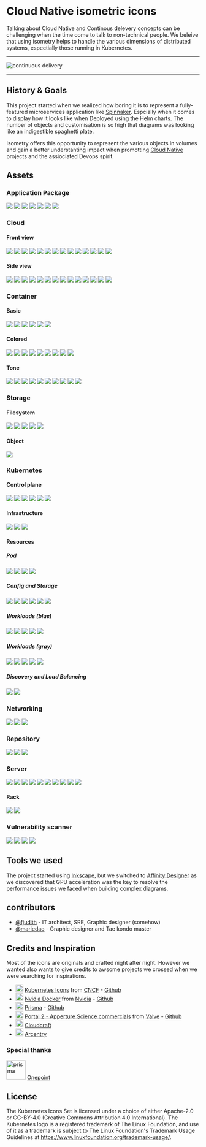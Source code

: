 # Cloud Native isometric icons

Talking about Cloud Native and Continous delevery concepts can be challenging when the time come to talk to non-technical people.
We beleive that using isometry helps to handle the various dimensions of distributed systems, espectially those running in Kubernetes.

---

![continuous delivery](./docs/media/continuous_delivery_v3.0.0.png)

---

## History & Goals

This project started when we realized how boring it is to represent a fully-featured microservices application like [Spinnaker](https://www.spinnaker.io). Espcially when it comes to display how it looks like when Deployed using the Helm charts.
The number of objects and customisation is so high that diagrams was looking like an indigestible spaghetti plate.

Isometry offers this opportunity to represent the various objects in volumes and gain a better understanting impact when promotting [Cloud Native](https://cncf.io) projects and the assiociated Devops spirit.

## Assets

### Application Package

![](./png/application-package/librairies-128.png)
![](./png/application-package/single_process-128.png)
![](./png/application-package/software_package_black-128.png)
![](./png/application-package/software_package_cyan-128.png)
![](./png/application-package/software_package_magenta-128.png)
![](./png/application-package/software_package_metal-128.png)
![](./png/application-package/software_package_yellow-128.png)

### Cloud

#### Front view

![](./png/cloud/alibaba_front-128.png)
![](./png/cloud/aws_front-128.png)
![](./png/cloud/azure_front-128.png)
![](./png/cloud/cloud_black_front-128.png)
![](./png/cloud/cloud_cyan_front-128.png)
![](./png/cloud/cloud_magenta_front-128.png)
![](./png/cloud/cloud_white_front-128.png)
![](./png/cloud/cloud_yellow_front-128.png)
![](./png/cloud/digitalocean_front-128.png)
![](./png/cloud/gcp_front-128.png)
![](./png/cloud/hetzner_front-128.png)
![](./png/cloud/kubernetes_front-128.png)
![](./png/cloud/oracle_front-128.png)
![](./png/cloud/scaleway_front-128.png)

#### Side view

![](./png/cloud/alibaba_side-128.png)
![](./png/cloud/aws_side-128.png)
![](./png/cloud/azure_side-128.png)
![](./png/cloud/cloud_black_side-128.png)
![](./png/cloud/cloud_cyan_side-128.png)
![](./png/cloud/cloud_magenta_side-128.png)
![](./png/cloud/cloud_white_side-128.png)
![](./png/cloud/cloud_yellow_side-128.png)
![](./png/cloud/digitalocean_side-128.png)
![](./png/cloud/gcp_side-128.png)
![](./png/cloud/hetzner_side-128.png)
![](./png/cloud/kubernetes_side-128.png)
![](./png/cloud/oracle_side-128.png)
![](./png/cloud/scaleway_side-128.png)


### Container

#### Basic

![](./png/container/container_tone_metal-128.png)
![](./png/container/container_logging-128.png)
![](./png/container/container_monitoring-128.png)
![](./png/container/container_tone_metal_open-128.png)
![](./png/container/container_tone_metal_open_insert-128.png)
![](./png/container/container-deconstructed-128.png)

#### Colored

![](./png/container/container_black-128.png)
![](./png/container/container_blue-128.png)
![](./png/container/container_cyan-128.png)
![](./png/container/container_magenta-128.png)
![](./png/container/container_orange-128.png)
![](./png/container/container_purple-128.png)
![](./png/container/container_red-128.png)
![](./png/container/container_white-128.png)
![](./png/container/container_yellow-128.png)

#### Tone

![](./png/container/container_tone_azure-128.png)
![](./png/container/container_tone_banana-128.png)
![](./png/container/container_tone_carrot-128.png)
![](./png/container/container_tone_emeraude-128.png)
![](./png/container/container_tone_grape-128.png)
![](./png/container/container_tone_lagoon-128.png)
![](./png/container/container_tone_petrol-128.png)
![](./png/container/container_tone_poussin-128.png)
![](./png/container/container_tone_raspberry-128.png)
![](./png/container/container_tone_sapphire-128.png)

### Storage

#### Filesystem

![](./png/storage/filesystem/code-128.png)
![](./png/storage/filesystem/documents-128.png)
![](./png/storage/filesystem/folder-128.png)
![](./png/storage/filesystem/index-128.png)
![](./png/storage/filesystem/intelligence-128.png)

#### Object

![](./png/storage/object/object-store-128.png)


### Kubernetes

#### Control plane

![](./png/kubernetes/control-plane/apiserver-128.png)
![](./png/kubernetes/control-plane/cloud-controller-manager-128.png)
![](./png/kubernetes/control-plane/controller-manager-128.png)
![](./png/kubernetes/control-plane/kube-proxy-128.png)
![](./png/kubernetes/control-plane/kubelet-128.png)
![](./png/kubernetes/control-plane/scheduler-128.png)

#### Infrastructure

![](./png/kubernetes/infrastructure/etcd-128.png)
![](./png/kubernetes/infrastructure/master-128.png)
![](./png/kubernetes/infrastructure/node-128.png)

#### Resources

##### Pod

![](./png/kubernetes/resources/pod-128.png)
![](./png/kubernetes/resources/pod_sidecar-1-128.png)
![](./png/kubernetes/resources/pod_sidecar-2-128.png)
![](./png/kubernetes/resources/pod_sidecar-3-128.png)

##### Config and Storage

![](./png/kubernetes/resources/configmap-128.png)
![](./png/kubernetes/resources/pv-128.png)
![](./png/kubernetes/resources/pvc-128.png)
![](./png/kubernetes/resources/secret-128.png)
![](./png/kubernetes/resources/vol-mount_front-128.png)
![](./png/kubernetes/resources/vol-mount_side-128.png)

##### Workloads (blue)

![](./png/kubernetes/resources/cronjob-128.png)
![](./png/kubernetes/resources/daemonset-128.png)
![](./png/kubernetes/resources/deployment-128.png)
![](./png/kubernetes/resources/job-128.png)
![](./png/kubernetes/resources/statefulset-128.png)

##### Workloads (gray)

![](./png/kubernetes/resources/cronjob_gray-128.png)
![](./png/kubernetes/resources/daemonset_gray-128.png)
![](./png/kubernetes/resources/deployment_gray-128.png)
![](./png/kubernetes/resources/job_gray-128.png)
![](./png/kubernetes/resources/statefulset_gray-128.png)

##### Discovery and Load Balancing

![](./png/kubernetes/resources/svc-128.png)
![](./png/kubernetes/resources/ingress-128.png)

### Networking

![](./png/networking/dns-128.png)
![](./png/networking/internet-128.png)
![](./png/networking/load-balancer-128.png)

### Repository

![](./png/repository/code-repository-128.png)
![](./png/repository/container-registry-128.png)
![](./png/repository/mixed-repository-128.png)

### Server

![](./png/server/micro-virtual-machine-128.png)
![](./png/server/server_partitionned-128.png)
![](./png/server/server_single_partition-128.png)
![](./png/server/server_slim-128.png)
![](./png/server/server-cube-128.png)
![](./png/server/server-128.png)
![](./png/server/storage-extender-128.png)
![](./png/server/storage-server-hdd-128.png)
![](./png/server/storage-server-ssd-128.png)
![](./png/server/virtual-machine-128.png)

#### Rack

![](./png/server/server-rack-hdd-128.png)
![](./png/server/server-rack-ssd-128.png)

### Vulnerability scanner

![](./png/vulnerability-scanner/sniffer-dog_front-128.png)
![](./png/vulnerability-scanner/sniffer-dog_side-128.png)
![](./png/vulnerability-scanner/sniffer-dog_rear_front-128.png)
![](./png/vulnerability-scanner/sniffer-dog_rear_side-128.png)

## Tools we used

The project started using [Inkscape](https://inkspace.org), but we switched to [Affinity Designer](https://affinity.serif.com) as we discovered that GPU acceleration was the key to resolve the performance issues we faced when building complex diagrams.

## contributors

- [@fjudith](https://github.com/fjudith) - IT architect, SRE, Graphic designer (somehow)
- [@mariedao](https://github.com/mariedao) - Graphic designer and Tae kondo master

## Credits and Inspiration 

Most of the icons are originals and crafted night after night.
However we wanted also wants to give credits to awsome projects we crossed when we were searching for inspirations.

- <img src="https://avatars1.githubusercontent.com/u/13455738?s=200&v=4" alt="prisma" width="20px"/> [Kubernetes Icons](https://github.com/kubernetes/community/tree/master/icons) from [CNCF](https://cncf.io) - [Github](https://github.com/cncf)
- <img src="https://avatars2.githubusercontent.com/u/1728152?s=200&v=4" alt="prisma" width="20px"/> [Nvidia Docker](https://devblogs.nvidia.com/gpu-containers-runtime) from [Nvidia](https://nvidia.com) - [Github](https://github.com/nvidia)
- <img src="https://avatars1.githubusercontent.com/u/17219288?s=200&v=4" alt="prisma" width="20px"/> [Prisma](<https://www.prisma.io>) - [Github](prisma)
- <img src="https://avatars0.githubusercontent.com/u/3082775?s=200&v=4" alt="prisma" width="20px"/> [Portal 2 - Apperture Science commercials](https://www.youtube.com/playlist?list=PL8kpaSMMKX77pkOQzuZfuL3wtX0kvKW3u) from [Valve](https://www.valvesoftware.com) - [Github](https://github.com/ValveSoftware)
- <img src="https://pbs.twimg.com/profile_images/717809023823642624/6H0pvx8y_400x400.jpg" alt="prisma" width="20px"/> [Cloudcraft](https://cloudcraft.com)
- <img src="https://pbs.twimg.com/profile_images/986593959681187840/LG5uMkl8_400x400.jpg" alt="prisma" width="20px"/> [Arcentry](https://arcentry.com)

### Special thanks

<img src="https://pbs.twimg.com/profile_images/1095726076007993344/4M9DRP79.png" alt="prisma" width="50px"/> [Onepoint](https://groupeonepoint.com)

## License

The Kubernetes Icons Set is licensed under a choice of either Apache-2.0 or CC-BY-4.0 (Creative Commons Attribution 4.0 International). The Kubernetes logo is a registered trademark of The Linux Foundation, and use of it as a trademark is subject to The Linux Foundation's Trademark Usage Guidelines at https://www.linuxfoundation.org/trademark-usage/.